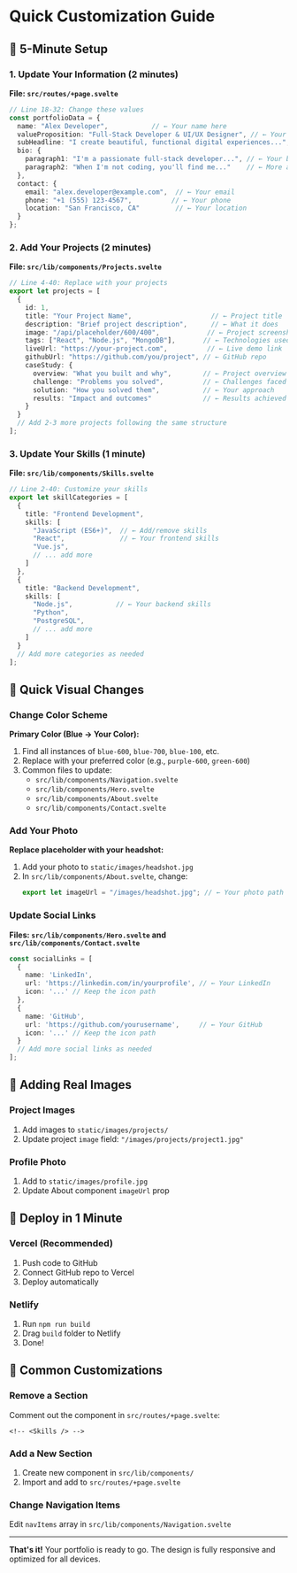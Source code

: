 # Quick Customization Guide

## 🚀 5-Minute Setup

### 1. Update Your Information (2 minutes)

**File: `src/routes/+page.svelte`**

```typescript
// Line 18-32: Change these values
const portfolioData = {
  name: "Alex Developer",           // ← Your name here
  valueProposition: "Full-Stack Developer & UI/UX Designer", // ← Your title
  subHeadline: "I create beautiful, functional digital experiences...", // ← Your tagline
  bio: {
    paragraph1: "I'm a passionate full-stack developer...", // ← Your bio
    paragraph2: "When I'm not coding, you'll find me..."    // ← More about you
  },
  contact: {
    email: "alex.developer@example.com",  // ← Your email
    phone: "+1 (555) 123-4567",          // ← Your phone
    location: "San Francisco, CA"         // ← Your location
  }
};
```

### 2. Add Your Projects (2 minutes)

**File: `src/lib/components/Projects.svelte`**

```typescript
// Line 4-40: Replace with your projects
export let projects = [
  {
    id: 1,
    title: "Your Project Name",                    // ← Project title
    description: "Brief project description",      // ← What it does
    image: "/api/placeholder/600/400",            // ← Project screenshot
    tags: ["React", "Node.js", "MongoDB"],       // ← Technologies used
    liveUrl: "https://your-project.com",          // ← Live demo link
    githubUrl: "https://github.com/you/project", // ← GitHub repo
    caseStudy: {
      overview: "What you built and why",        // ← Project overview
      challenge: "Problems you solved",          // ← Challenges faced
      solution: "How you solved them",           // ← Your approach
      results: "Impact and outcomes"             // ← Results achieved
    }
  }
  // Add 2-3 more projects following the same structure
];
```

### 3. Update Your Skills (1 minute)

**File: `src/lib/components/Skills.svelte`**

```typescript
// Line 2-40: Customize your skills
export let skillCategories = [
  {
    title: "Frontend Development",
    skills: [
      "JavaScript (ES6+)",  // ← Add/remove skills
      "React",              // ← Your frontend skills
      "Vue.js",
      // ... add more
    ]
  },
  {
    title: "Backend Development",
    skills: [
      "Node.js",           // ← Your backend skills
      "Python",
      "PostgreSQL",
      // ... add more
    ]
  }
  // Add more categories as needed
];
```

## 🎨 Quick Visual Changes

### Change Color Scheme

**Primary Color (Blue → Your Color):**
1. Find all instances of `blue-600`, `blue-700`, `blue-100`, etc.
2. Replace with your preferred color (e.g., `purple-600`, `green-600`)
3. Common files to update:
   - `src/lib/components/Navigation.svelte`
   - `src/lib/components/Hero.svelte`
   - `src/lib/components/About.svelte`
   - `src/lib/components/Contact.svelte`

### Add Your Photo

**Replace placeholder with your headshot:**
1. Add your photo to `static/images/headshot.jpg`
2. In `src/lib/components/About.svelte`, change:
   ```typescript
   export let imageUrl = "/images/headshot.jpg"; // ← Your photo path
   ```

### Update Social Links

**Files: `src/lib/components/Hero.svelte` and `src/lib/components/Contact.svelte`**

```typescript
const socialLinks = [
  {
    name: 'LinkedIn',
    url: 'https://linkedin.com/in/yourprofile', // ← Your LinkedIn
    icon: '...' // Keep the icon path
  },
  {
    name: 'GitHub',
    url: 'https://github.com/yourusername',     // ← Your GitHub
    icon: '...' // Keep the icon path
  }
  // Add more social links as needed
];
```

## 📸 Adding Real Images

### Project Images
1. Add images to `static/images/projects/`
2. Update project `image` field: `"/images/projects/project1.jpg"`

### Profile Photo
1. Add to `static/images/profile.jpg`
2. Update About component `imageUrl` prop

## 🚀 Deploy in 1 Minute

### Vercel (Recommended)
1. Push code to GitHub
2. Connect GitHub repo to Vercel
3. Deploy automatically

### Netlify
1. Run `npm run build`
2. Drag `build` folder to Netlify
3. Done!

## 🔧 Common Customizations

### Remove a Section
Comment out the component in `src/routes/+page.svelte`:
```svelte
<!-- <Skills /> -->
```

### Add a New Section
1. Create new component in `src/lib/components/`
2. Import and add to `src/routes/+page.svelte`

### Change Navigation Items
Edit `navItems` array in `src/lib/components/Navigation.svelte`

---

**That's it!** Your portfolio is ready to go. The design is fully responsive and optimized for all devices.
